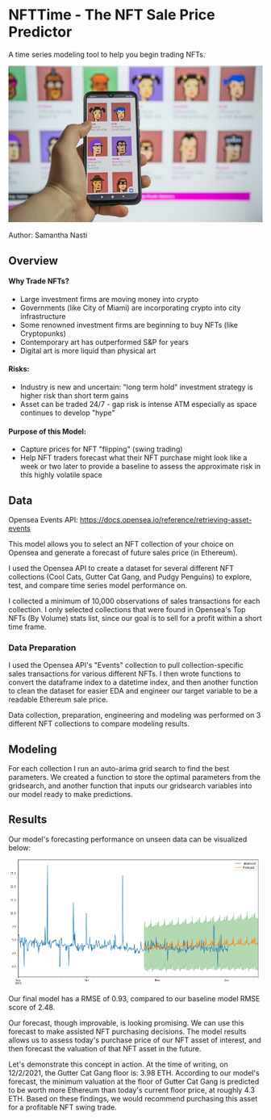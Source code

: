 # NFTTime - The NFT Sale Price Predictor

A time series modeling tool to help you begin trading NFTs.

![Cryptopunk NFTs](images/nftshutter.jpg)

Author: Samantha Nasti

## Overview

#### Why Trade NFTs? 
    
   - Large investment firms are moving money into crypto 
   - Governments (like City of Miami) are incorporating crypto into city infrastructure
   - Some renowned investment firms are beginning to buy NFTs (like Cryptopunks)
   - Contemporary art has outperformed S&P for years
   - Digital art is more liquid than physical art
    
#### Risks:
   - Industry is new and uncertain: "long term hold" investment strategy is higher risk than short term gains
   - Asset can be traded 24/7 - gap risk is intense ATM especially as space continues to develop "hype"
    
#### Purpose of this Model:
   - Capture prices for NFT "flipping" (swing trading)
   - Help NFT traders forecast what their NFT purchase might look like a week or two later to provide a baseline to assess the approximate risk in this highly volatile space

## Data

Opensea Events API: https://docs.opensea.io/reference/retrieving-asset-events

This model allows you to select an NFT collection of your choice on Opensea and generate a forecast of future sales price (in Ethereum).

I used the Opensea API to create a dataset for several different NFT collections (Cool Cats, Gutter Cat Gang, and Pudgy Penguins) to explore, test, and compare time series model performance on.

I collected a minimum of 10,000 observations of sales transactions for each collection. I only selected collections that were found in Opensea's Top NFTs (By Volume) stats list, since our goal is to sell for a profit within a short time frame.

### Data Preparation

I used the Opensea API's "Events" collection to pull collection-specific sales transactions for various different NFTs. I then wrote functions to convert the dataframe index to a datetime index, and then another function to clean the dataset for easier EDA and engineer our target variable to be a readable Ethereum sale price. 

Data collection, preparation, engineering and modeling was performed on 3 different NFT collections to compare modeling results.

## Modeling

For each collection I run an auto-arima grid search to find the best parameters. We created a function to store the optimal parameters from the gridsearch, and another function that inputs our gridsearch variables into our model ready to make predictions.

## Results

Our model's forecasting performance on unseen data can be visualized below:

![GCG Model Forecast](images/modelforecastunseen.png)

Our final model has a RMSE of 0.93, compared to our baseline model RMSE score of 2.48.

Our forecast, though improvable, is looking promising. We can use this forecast to make assisted NFT purchasing decisions. The model results allows us to assess today's purchase price of our NFT asset of interest, and then forecast the valuation of that NFT asset in the future.

Let's demonstrate this concept in action. At the time of writing, on 12/2/2021, the Gutter Cat Gang floor is: 3.98 ETH. According to our model's forecast, the minimum valuation at the floor of Gutter Cat Gang is predicted to be worth more Ethereum than today's current floor price, at roughly 4.3 ETH. Based on these findings, we would recommend purchasing this asset for a profitable NFT swing trade.


